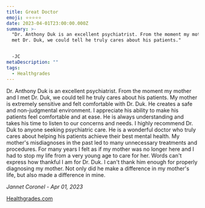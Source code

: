 ```yaml
---
title: Great Doctor
emoji: ⭐⭐⭐⭐⭐
date: 2023-04-01T23:00:00.000Z
summary: >-
  "Dr. Anthony Duk is an excellent psychiatrist. From the moment my mother and I
  met Dr. Duk, we could tell he truly cares about his patients."


  -JC
metaDescription: ""
tags:
  - Healthgrades
---
```

Dr. Anthony Duk is an excellent psychiatrist. From the moment my mother and I met Dr. Duk, we could tell he truly cares about his patients. My mother is extremely sensitive and felt comfortable with Dr. Duk. He creates a safe and non-judgmental environment. I appreciate his ability to make his patients feel comfortable and at ease. He is always understanding and takes his time to listen to our concerns and needs. I highly recommend Dr. Duk to anyone seeking psychiatric care. He is a wonderful doctor who truly cares about helping his patients achieve their best mental health. My mother's misdiagnoses in the past led to many unnecessary treatments and procedures. For many years I felt as if my mother was no longer here and I had to stop my life from a very young age to care for her. Words can't express how thankful I am for Dr. Duk. I can't thank him enough for properly diagnosing my mother. Not only did he make a difference in my mother's life, but also made a difference in mine.



*Jannet Coronel - Apr 01, 2023*

[Healthgrades.com](https://www.healthgrades.com/physician/dr-anthony-duk-23s7g)